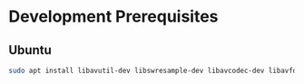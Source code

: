 # Development Prerequisites
## Ubuntu
```bash
sudo apt install libavutil-dev libswresample-dev libavcodec-dev libavformat-dev libswscale-dev libsdl2-dev
```

